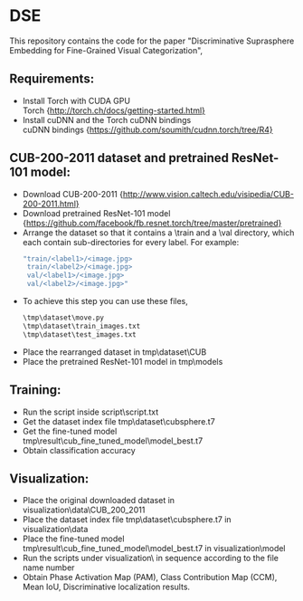 # DSE
This repository contains the code for the paper "Discriminative Suprasphere Embedding for Fine-Grained Visual Categorization",

## Requirements:  
  - Install Torch with CUDA GPU     
   Torch {http://torch.ch/docs/getting-started.html}  
  - Install cuDNN and the Torch cuDNN bindings  
   cuDNN bindings {https://github.com/soumith/cudnn.torch/tree/R4}    
  
## CUB-200-2011 dataset and pretrained ResNet-101 model:  
  - Download CUB-200-2011 {http://www.vision.caltech.edu/visipedia/CUB-200-2011.html}  
  - Download pretrained ResNet-101 model {https://github.com/facebook/fb.resnet.torch/tree/master/pretrained}  
  - Arrange the dataset so that it contains a \train and a \val directory, which each contain sub-directories for every label. For example:  
      ```bash
      "train/<label1>/<image.jpg>  
       train/<label2>/<image.jpg>  
       val/<label1>/<image.jpg>  
       val/<label2>/<image.jpg>"  
       ```
   - To achieve this step you can use these files,  
      ```bash
      \tmp\dataset\move.py    
      \tmp\dataset\train_images.txt    
      \tmp\dataset\test_images.txt    
      ```
  - Place the rearranged dataset in tmp\dataset\CUB  
  - Place the pretrained ResNet-101 model in tmp\models    
  
## Training:  
  - Run the script inside script\script.txt    
  - Get the dataset index file tmp\dataset\cubsphere.t7  
  - Get the fine-tuned model tmp\result\cub_fine_tuned_model\model_best.t7  
  - Obtain classification accuracy    
  
## Visualization:  
  - Place the original downloaded dataset in visualization\data\CUB_200_2011  
  - Place the dataset index file tmp\dataset\cubsphere.t7 in visualization\data  
  - Place the fine-tuned model tmp\result\cub_fine_tuned_model\model_best.t7 in visualization\model    
  - Run the scripts under visualization\ in sequence according to the file name number  
  - Obtain Phase Activation Map (PAM), Class Contribution Map (CCM), Mean IoU, Discriminative localization results.  
  
